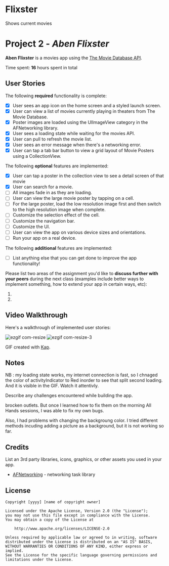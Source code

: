 
# Flixster
Shows current movies


# Project 2 - *Aben Flixster*

**Aben Flixster** is a movies app using the [The Movie Database API](http://docs.themoviedb.apiary.io/#).

Time spent: **16** hours spent in total

## User Stories

The following **required** functionality is complete:

- [x] User sees an app icon on the home screen and a styled launch screen.
- [x] User can view a list of movies currently playing in theaters from The Movie Database.
- [x] Poster images are loaded using the UIImageView category in the AFNetworking library.
- [x] User sees a loading state while waiting for the movies API.
- [x] User can pull to refresh the movie list.
- [x] User sees an error message when there's a networking error.
- [x] User can tap a tab bar button to view a grid layout of Movie Posters using a CollectionView.

The following **optional** features are implemented:

- [x] User can tap a poster in the collection view to see a detail screen of that movie
- [x] User can search for a movie.
- [ ] All images fade in as they are loading.
- [ ] User can view the large movie poster by tapping on a cell.
- [ ] For the large poster, load the low resolution image first and then switch to the high resolution image when complete.
- [ ] Customize the selection effect of the cell.
- [ ] Customize the navigation bar.
- [ ] Customize the UI.
- [ ] User can view the app on various device sizes and orientations.
- [ ] Run your app on a real device.

The following **additional** features are implemented:

- [ ] List anything else that you can get done to improve the app functionality!

Please list two areas of the assignment you'd like to **discuss further with your peers** during the next class (examples include better ways to implement something, how to extend your app in certain ways, etc):

1.
2.

## Video Walkthrough

Here's a walkthrough of implemented user stories:

![ezgif com-resize](https://user-images.githubusercontent.com/57775399/123496453-ff704000-d5dc-11eb-9d43-906bb425805d.gif)
![ezgif com-resize-3](https://user-images.githubusercontent.com/57775399/123496651-f03dc200-d5dd-11eb-8a05-55ada6456dc3.gif)



GIF created with [Kap](https://getkap.co/).

## Notes

NB : my loading state works, my internet connection is fast, so I chnaged the color of activityIndicator to Red inorder to see that split second loading. And it is visible in the GIF. Watch it attentivly. 

Describe any challenges encountered while building the app.

brocken outlets. But once I learned how to fix them on the morning All Hands sessions, I was able to fix my own bugs. 

Also, I had problems with changing the backgroung color. I tried different methods incuding adding a picture as a background, but it is not working so far. 

## Credits

List an 3rd party libraries, icons, graphics, or other assets you used in your app.

- [AFNetworking](https://github.com/AFNetworking/AFNetworking) - networking task library

## License

    Copyright [yyyy] [name of copyright owner]

    Licensed under the Apache License, Version 2.0 (the "License");
    you may not use this file except in compliance with the License.
    You may obtain a copy of the License at

        http://www.apache.org/licenses/LICENSE-2.0

    Unless required by applicable law or agreed to in writing, software
    distributed under the License is distributed on an "AS IS" BASIS,
    WITHOUT WARRANTIES OR CONDITIONS OF ANY KIND, either express or implied.
    See the License for the specific language governing permissions and
    limitations under the License.
